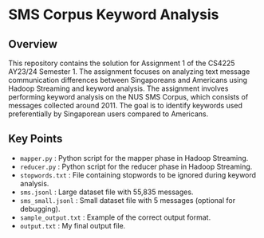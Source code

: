 # SMS Corpus Keyword Analysis

## Overview
This repository contains the solution for Assignment 1 of the CS4225 AY23/24 Semester 1. The assignment focuses on analyzing text message communication differences between Singaporeans and Americans using Hadoop Streaming and keyword analysis. The assignment involves performing keyword analysis on the NUS SMS Corpus, which consists of messages collected around 2011. The goal is to identify keywords used preferentially by Singaporean users compared to Americans.

## Key Points
- `mapper.py` : Python script for the mapper phase in Hadoop Streaming.
- `reducer.py` : Python script for the reducer phase in Hadoop Streaming.
- `stopwords.txt` : File containing stopwords to be ignored during keyword analysis.
- `sms.jsonl` : Large dataset file with 55,835 messages.
- `sms_small.jsonl` : Small dataset file with 5 messages (optional for debugging).
- `sample_output.txt` : Example of the correct output format.
- `output.txt` : My final output file.
